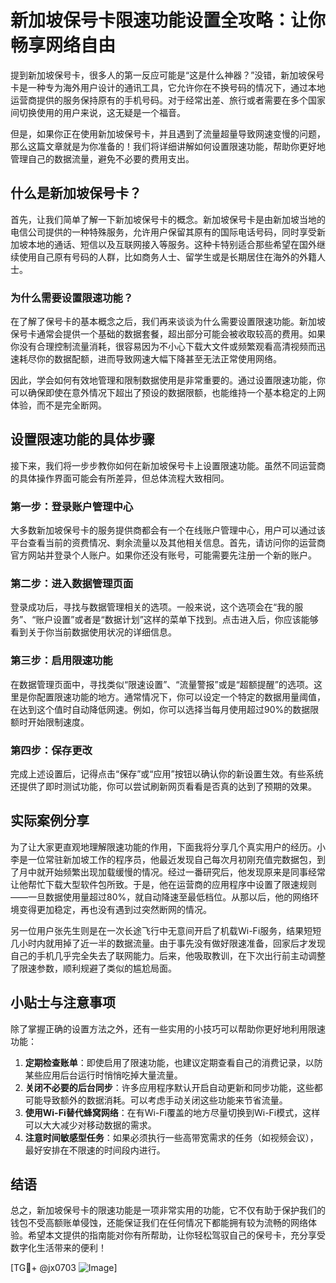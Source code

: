 # 新加坡保号卡限速功能设置全攻略：让你畅享网络自由

提到新加坡保号卡，很多人的第一反应可能是“这是什么神器？”没错，新加坡保号卡是一种专为海外用户设计的通讯工具，它允许你在不换号码的情况下，通过本地运营商提供的服务保持原有的手机号码。对于经常出差、旅行或者需要在多个国家间切换使用的用户来说，这无疑是一个福音。

但是，如果你正在使用新加坡保号卡，并且遇到了流量超量导致网速变慢的问题，那么这篇文章就是为你准备的！我们将详细讲解如何设置限速功能，帮助你更好地管理自己的数据流量，避免不必要的费用支出。

## 什么是新加坡保号卡？

首先，让我们简单了解一下新加坡保号卡的概念。新加坡保号卡是由新加坡当地的电信公司提供的一种特殊服务，允许用户保留其原有的国际电话号码，同时享受新加坡本地的通话、短信以及互联网接入等服务。这种卡特别适合那些希望在国外继续使用自己原有号码的人群，比如商务人士、留学生或是长期居住在海外的外籍人士。

### 为什么需要设置限速功能？

在了解了保号卡的基本概念之后，我们再来谈谈为什么需要设置限速功能。新加坡保号卡通常会提供一个基础的数据套餐，超出部分可能会被收取较高的费用。如果你没有合理控制流量消耗，很容易因为不小心下载大文件或频繁观看高清视频而迅速耗尽你的数据配额，进而导致网速大幅下降甚至无法正常使用网络。

因此，学会如何有效地管理和限制数据使用是非常重要的。通过设置限速功能，你可以确保即使在意外情况下超出了预设的数据限额，也能维持一个基本稳定的上网体验，而不是完全断网。

## 设置限速功能的具体步骤

接下来，我们将一步步教你如何在新加坡保号卡上设置限速功能。虽然不同运营商的具体操作界面可能会有所差异，但总体流程大致相同。

### 第一步：登录账户管理中心

大多数新加坡保号卡的服务提供商都会有一个在线账户管理中心，用户可以通过该平台查看当前的资费情况、剩余流量以及其他相关信息。首先，请访问你的运营商官方网站并登录个人账户。如果你还没有账号，可能需要先注册一个新的账户。

### 第二步：进入数据管理页面

登录成功后，寻找与数据管理相关的选项。一般来说，这个选项会在“我的服务”、“账户设置”或者是“数据计划”这样的菜单下找到。点击进入后，你应该能够看到关于你当前数据使用状况的详细信息。

### 第三步：启用限速功能

在数据管理页面中，寻找类似“限速设置”、“流量警报”或是“超额提醒”的选项。这里是你配置限速功能的地方。通常情况下，你可以设定一个特定的数据用量阈值，在达到这个值时自动降低网速。例如，你可以选择当每月使用超过90%的数据限额时开始限制速度。

### 第四步：保存更改

完成上述设置后，记得点击“保存”或“应用”按钮以确认你的新设置生效。有些系统还提供了即时测试功能，你可以尝试刷新网页看看是否真的达到了预期的效果。

## 实际案例分享

为了让大家更直观地理解限速功能的作用，下面我将分享几个真实用户的经历。小李是一位常驻新加坡工作的程序员，他最近发现自己每次月初刚充值完数据包，到了月中就开始频繁出现加载缓慢的情况。经过一番研究后，他发现原来是同事经常让他帮忙下载大型软件包所致。于是，他在运营商的应用程序中设置了限速规则——一旦数据使用量超过80%，就自动降速至最低档位。从那以后，他的网络环境变得更加稳定，再也没有遇到过突然断网的情况。

另一位用户张先生则是在一次长途飞行中无意间开启了机载Wi-Fi服务，结果短短几小时内就用掉了近一半的数据流量。由于事先没有做好限速准备，回家后才发现自己的手机几乎完全失去了联网能力。后来，他吸取教训，在下次出行前主动调整了限速参数，顺利规避了类似的尴尬局面。

## 小贴士与注意事项

除了掌握正确的设置方法之外，还有一些实用的小技巧可以帮助你更好地利用限速功能：

1. **定期检查账单**：即使启用了限速功能，也建议定期查看自己的消费记录，以防某些应用后台运行时悄悄吃掉大量流量。
2. **关闭不必要的后台同步**：许多应用程序默认开启自动更新和同步功能，这些都可能导致额外的数据消耗。可以考虑手动关闭这些功能来节省流量。
3. **使用Wi-Fi替代蜂窝网络**：在有Wi-Fi覆盖的地方尽量切换到Wi-Fi模式，这样可以大大减少对移动数据的需求。
4. **注意时间敏感型任务**：如果必须执行一些高带宽需求的任务（如视频会议），最好安排在不限速的时间段内进行。

## 结语

总之，新加坡保号卡的限速功能是一项非常实用的功能，它不仅有助于保护我们的钱包不受高额账单侵蚀，还能保证我们在任何情况下都能拥有较为流畅的网络体验。希望本文提供的指南能对你有所帮助，让你轻松驾驭自己的保号卡，充分享受数字化生活带来的便利！

[TG💪+ @jx0703 ![Image](https://github.com/user-attachments/assets/dbca1d08-cadb-493c-b0ec-ad6f7a83f270)]